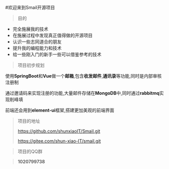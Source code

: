#欢迎来到Smail开源项目
>目的
* 完全施展我的技术
* 在施展过程中发现真正值得做的开源项目
* 认识一些志同道合的朋友
* 提升我的编程能力和技术
* 给一些刚入门的新手一些可以借鉴参考的技术
>项目初步规划

使用**SpringBoot**和**Vue**做一个**邮箱**,包含**收发邮件**,**通讯录**等功能,同时是内部审核注册制

通过邀请码来实现注册的功能,大量邮件存储在**MongoDB**中,同时通过**rabbitmq**实现削峰填

前端还会用到**element-ui**框架,搭建更加美观的前端界面

>项目的地址
>
>https://github.com/shunxiaoIT/Smail.git
>
>https://gitee.com/shun-xiao-IT/smail.git

>项目的QQ群

>**1020799738**